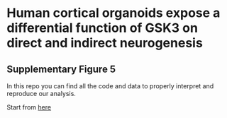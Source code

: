 # Human cortical organoids expose a differential function of GSK3 on direct and indirect neurogenesis

## Supplementary Figure 5

In this repo you can find all the code and data to properly interpret and reproduce our analysis.

Start from [here](./Overlap.html)
